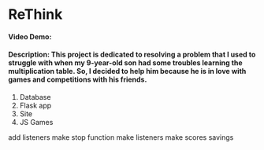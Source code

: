 # ReThink
#### Video Demo:  <URL HERE>
#### Description: This project is dedicated to resolving a problem that I used to struggle with when my 9-year-old son had some troubles learning the multiplication table. So, I decided to help him because he is in love with games and competitions with his friends.

1. Database
2. Flask app
3. Site 
4. JS Games 

add listeners
make stop function 
make listeners 
make scores savings 
